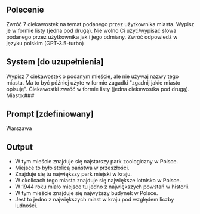 ## Polecenie
Zwróć 7 ciekawostek na temat podanego przez użytkownika miasta. Wypisz je w formie listy (jedna pod drugą). Nie wolno Ci użyć/wypisać słowa podanego przez użytkownika jak i jego odmiany. Zwróć odpowiedź w języku polskim (GPT-3.5-turbo)

## System [do uzupełnienia]
Wypisz 7 ciekawostek o podanym mieście, ale nie używaj nazwy tego miasta. Ma to być później użyte w formie zagadki "zgadnij jakie miasto opisuję".
Ciekawostki zwróć w formie listy (jedna ciekawostka pod drugą).
Miasto:### 

## Prompt [zdefiniowany]
Warszawa

## Output
- W tym mieście znajduje się najstarszy park zoologiczny w Polsce.
- Miejsce to było stolicą państwa w przeszłości.
- Znajduje się tu największy park miejski w kraju.
- W okolicach tego miasta znajduje się największe lotnisko w Polsce.
- W 1944 roku miało miejsce tu jedno z największych powstań w historii.
- W tym mieście znajduje się najwyższy budynek w Polsce.
- Jest to jedno z największych miast w kraju pod względem liczby ludności.